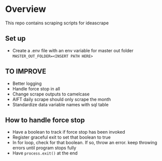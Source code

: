 # Overview

This repo contains scraping scripts for ideascrape

## Set up

- Create a .env file with an env variable for master out folder `MASTER_OUT_FOLDER=<INSERT PATH HERE>`

## TO IMPROVE

- Better logging
- Handle force stop in all
- Change scrape outputs to camelcase
- AIFT daily scrape should only scrape the month
- Standardize data variable names with sql table

## How to handle force stop

- Have a boolean to track if force stop has been invoked
- Register graceful exit to set that boolean to true
- In for loop, check for that boolean. If so, throw an error. keep throwing errors until program stops fully
- Have `process.exit()` at the end

